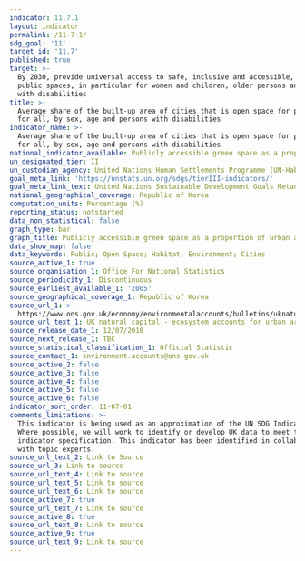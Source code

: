 ```yaml
---
indicator: 11.7.1
layout: indicator
permalink: /11-7-1/
sdg_goal: '11'
target_id: '11.7'
published: true
target: >-
  By 2030, provide universal access to safe, inclusive and accessible, green and
  public spaces, in particular for women and children, older persons and persons
  with disabilities
title: >-
  Average share of the built-up area of cities that is open space for public use
  for all, by sex, age and persons with disabilities
indicator_name: >-
  Average share of the built-up area of cities that is open space for public use
  for all, by sex, age and persons with disabilities
national_indicator_available: Publicly accessible green space as a proportion of urban area
un_designated_tier: II
un_custodian_agency: United Nations Human Settlements Programme (UN-Habitat)
goal_meta_link: 'https://unstats.un.org/sdgs/tierIII-indicators/'
goal_meta_link_text: United Nations Sustainable Development Goals Metadata (PDF 4.0 MB)
national_geographical_coverage: Republic of Korea
computation_units: Percentage (%)
reporting_status: notstarted
data_non_statistical: false
graph_type: bar
graph_title: Publicly accessible green space as a proportion of urban area
data_show_map: false
data_keywords: Public; Open Space; Habitat; Environment; Cities
source_active_1: true
source_organisation_1: Office For National Statistics
source_periodicity_1: Discontinuous
source_earliest_available_1: '2005'
source_geographical_coverage_1: Republic of Korea
source_url_1: >-
  https://www.ons.gov.uk/economy/environmentalaccounts/bulletins/uknaturalcapital/ecosystemaccountsforurbanareas/relateddata
source_url_text_1: UK natural capital - ecosystem accounts for urban areas
source_release_date_1: 12/07/2018
source_next_release_1: TBC
source_statistical_classification_1: Official Statistic
source_contact_1: environment.accounts@ons.gov.uk
source_active_2: false
source_active_3: false
source_active_4: false
source_active_5: false
source_active_6: false
indicator_sort_order: 11-07-01
comments_limitations: >-
  This indicator is being used as an approximation of the UN SDG Indicator.
  Where possible, we will work to identify or develop UK data to meet the global
  indicator specification. This indicator has been identified in collaboration
  with topic experts.
source_url_text_2: Link to Source
source_url_3: Link to source
source_url_text_4: Link to source
source_url_text_5: Link to source
source_url_text_6: Link to source
source_active_7: true
source_url_text_7: Link to source
source_active_8: true
source_url_text_8: Link to source
source_active_9: true
source_url_text_9: Link to source
---
```

